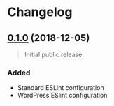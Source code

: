 # Changelog

## [0.1.0] (2018-12-05)

> Initial public release.

### Added
- Standard ESLint configuration
- WordPress ESlint configuration

[0.1.0]: https://github.com/mgsisk/eslint-config/tree/0.1.0
